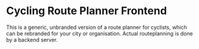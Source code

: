 # Cycling Route Planner Frontend

This is a generic, unbranded version of a route planner for cyclists, which can be rebranded for your city or organisation.
Actual routeplanning is done by a backend server.
